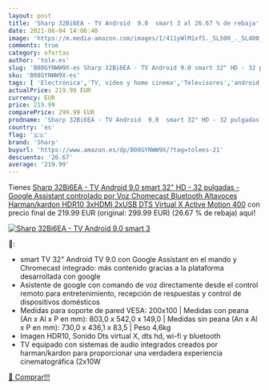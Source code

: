 ```yaml
---
layout: post
title: 'Sharp 32Bi6EA - TV Android  9.0  smart 3 al 26.67 % de rebaja'
date: 2021-06-04 14:06:40
image: 'https://m.media-amazon.com/images/I/411yWlM1xfS._SL500_._SL400_.jpg'
comments: true
category: ofertas
author: 'tole.es'
slug: 'B08GYNWW9X-es Sharp 32Bi6EA - TV Android 9.0 smart 32" HD - 32 pulgadas...'
sku: 'B08GYNWW9X-es'
tags: [ 'Electrónica','TV, vídeo y home cinema','Televisores','android','sharp', ]
actualPrice: 219.99 EUR
currency: EUR
price: 219.99
comparePrice: 299.99 EUR
prodname: 'Sharp 32Bi6EA - TV Android  9.0  smart 32" HD - 32 pulgadas - Google Assistant controlado por Voz  Chomecast  Bluetooth  Altavoces Harman/kardon  HDR10  3xHDMI  2xUSB  DTS Virtual X  Active Motion 400'
country: 'es'
flag: '🇪🇸'
brand: 'Sharp'
buyurl: 'https://www.amazon.es/dp/B08GYNWW9X/?tag=tolees-21'
descuento: '26.67'
average: '219.99'
---
```


Tienes [Sharp 32Bi6EA - TV Android  9.0  smart 32" HD - 32 pulgadas - Google Assistant controlado por Voz  Chomecast  Bluetooth  Altavoces Harman/kardon  HDR10  3xHDMI  2xUSB  DTS Virtual X  Active Motion 400](https://www.amazon.es/dp/B08GYNWW9X/?tag=tolees-21) con precio final de  219.99 EUR (original: 299.99 EUR) (26.67 %  de rebaja) aqui!

[![Sharp 32Bi6EA - TV Android  9.0  smart 3](https://m.media-amazon.com/images/I/411yWlM1xfS._SL500_._SL400_.jpg)](https://www.amazon.es/dp/B08GYNWW9X/?tag=tolees-21)

🔎:

- smart TV 32" Android TV 9.0 con Google Assistant en el mando y Chromecast integrado: más contenido gracias a la plataforma desarrollada con google
- Asistente de google con comando de voz directamente desde el control remoto para entretenimiento, recepción de respuestas y control de dispositivos domésticos
- Medidas para soporte de pared VESA: 200x100 | Medidas con peana (An x Al x P en mm): 803,0 x 542,0 x 149,0 | Medidas sin peana (An x Al x P en mm): 730,0 x 436,1 x 83,5 | Peso 4,6kg
- Imagen HDR10, Sonido Dts virtual X, dts hd, wi-fi y bluetooth
- TV equipado con sistemas de audio integrados creados por harman/kardon para proporcionar una verdadera experiencia cinematográfica (2x10W

[🛒 Comprar!!!](https://www.amazon.es/dp/B08GYNWW9X/?tag=tolees-21)
